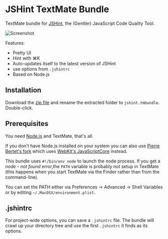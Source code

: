 # JSHint TextMate Bundle

TextMate bundle for [JSHint](http://jshint.com/), the (Gentler) JavaScript Code Quality Tool.

![Screenshot](https://github.com/downloads/fgnass/fgnass.github.com/jslint.png)

Features:

* Pretty UI
* Hint with ⌘K
* Auto-updates itself to the latest version of JSHint
* use options from `.jshintrc`
* Based on Node.js

## Installation

Download the [zip file](http://github.com/desandro/jshint.tmbundle/zipball/master) and rename the
extracted folder to `jshint.tmbundle`. Double-click.

## Prerequisites

You need [Node.js](http://nodejs.org/) and TextMate, that's all.

If you don't have Node.js installed on your system you can also use [Pierre Bertet's fork](https://github.com/bpierre/jshint.tmbundle) which uses [WebKit's JavaScriptCore](http://trac.webkit.org/wiki/JSC) instead.

This bundle uses `#!/bin/env node` to launch the node process. If you get a *node - not found* error,the `PATH` variable is probably not setup in TextMate (this happens when you start TextMate via the Finder rather than from the command-line).

You can set the PATH either via Preferences → Advanced → Shell Variables or by editing `~/.MacOSX/environment.plist`.

## .jshintrc

For project-wide options, you can save a `.jshintrc` file. The bundle will crawl up your directory tree and use the first `.jshintrc` it finds as its options.
